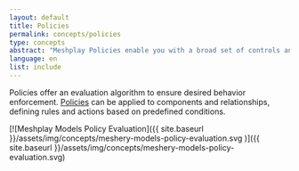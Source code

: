 ```yaml
---
layout: default
title: Policies
permalink: concepts/policies
type: concepts
abstract: "Meshplay Policies enable you with a broad set of controls and governance of the behavior of systems under Meshplay's management."
language: en
list: include
---
```

Policies offer an evaluation algorithm to ensure desired behavior enforcement. [Policies](https://github.com/khulnasoft/meshplay/tree/master/server/meshmodel/policies) can be applied to components and relationships, defining rules and actions based on predefined conditions.

[![Meshplay Models Policy Evaluation]({{ site.baseurl }}/assets/img/concepts/meshery-models-policy-evaluation.svg
)]({{ site.baseurl }}/assets/img/concepts/meshery-models-policy-evaluation.svg)
